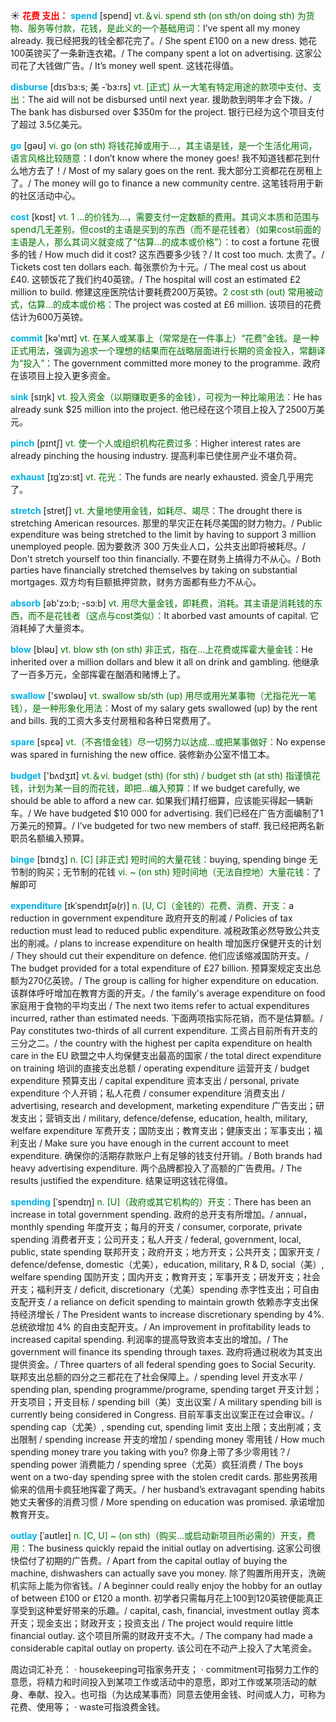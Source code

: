 ☀ <font color="red">**花费 支出：**</font>
<font color="sky blue">**spend**</font> [spend] 
<font color="rgb(227, 108, 9)">vt.＆vi. spend sth (on sth/on doing sth) 为货物、服务等付款，花钱，是此义的一个基础用词：</font>I’ve spent all my money already. 我已经把我的钱全都花完了。/ She spent £100 on a new dress. 她花100英镑买了一条新连衣裙。/ The company spent a lot on advertising. 这家公司花了大钱做广告。/ It’s money well spent. 这钱花得值。
           
<font color="sky blue">**disburse**</font> [dɪsˈbɜ:s; 美 -ˈbɜ:rs]
<font color="rgb(227, 108, 9)">vt. [正式] 从一大笔有特定用途的款项中支付、支出：</font>The aid will not be disbursed until next year. 援助款到明年才会下拨。/ The bank has disbursed over $350m for the project. 银行已经为这个项目支付了超过 3.5亿美元。

<font color="sky blue">**go**</font> [ɡəʊ] 
<font color="rgb(227, 108, 9)">vi. go (on sth) 将钱花掉或用于…，其主语是钱，是一个生活化用词，语言风格比较随意：</font>I don’t know where the money goes! 我不知道钱都花到什么地方去了！/ Most of my salary goes on the rent. 我大部分工资都花在房租上了。/ The money will go to finance a new community centre. 这笔钱将用于新的社区活动中心。

<font color="sky blue">**cost**</font> [kɒst] 
<font color="rgb(227, 108, 9)">vt. 1 …的价钱为…，需要支付一定数额的费用。其词义本质和范围与spend几无差别，但cost的主语是买到的东西（而不是花钱者）（如果cost前面的主语是人，那么其词义就变成了“估算…的成本或价格”）：</font>to cost a fortune 花很多的钱 / How much did it cost? 这东西要多少钱？/ It cost too much. 太贵了。/ Tickets cost ten dollars each. 每张票价为十元。/ The meal cost us about £40. 这顿饭花了我们约40英镑。/ The hospital will cost an estimated £2 million to build. 修建这座医院估计要耗费200万英镑。<font color="rgb(227, 108, 9)">2 cost sth (out) 常用被动式，估算…的成本或价格：</font>The project was costed at £6 million. 该项目的花费估计为600万英镑。

<font color="sky blue">**commit**</font> [kə'mɪt] 
<font color="rgb(227, 108, 9)">vt. 在某人或某事上（常常是在一件事上）“花费”金钱。是一种正式用法，强调为追求一个理想的结果而在战略层面进行长期的资金投入，常翻译为“投入”：</font>The government committed more money to the programme. 政府在该项目上投入更多资金。

<font color="sky blue">**sink**</font> [sɪŋk] 
<font color="rgb(227, 108, 9)">vt. 投入资金（以期赚取更多的金钱），可视为一种比喻用法：</font>He has already sunk $25 million into the project. 他已经在这个项目上投入了2500万美元。
           
<font color="sky blue">**pinch**</font> [pɪntʃ]
<font color="rgb(227, 108, 9)">vt. 使一个人或组织机构花费过多：</font>Higher interest rates are already pinching the housing industry. 提高利率已使住房产业不堪负荷。

<font color="sky blue">**exhaust**</font> [ɪgˈzɔ:st]
<font color="rgb(227, 108, 9)">vt. 花光：</font>The funds are nearly exhausted. 资金几乎用完了。
           
<font color="sky blue">**stretch**</font> [stretʃ]
<font color="rgb(227, 108, 9)">vt. 大量地使用金钱，如耗尽、竭尽：</font>The drought there is stretching American resources. 那里的旱灾正在耗尽美国的财力物力。/ Public expenditure was being stretched to the limit by having to support 3 million unemployed people. 因为要救济 300 万失业人口，公共支出即将被耗尽。/ Don't stretch yourself too thin financially. 不要在财务上搞得力不从心。/ Both parties have financially stretched themselves by taking on substantial mortgages. 双方均有巨额抵押贷款，财务方面都有些力不从心。

<font color="sky blue">**absorb**</font> [əb'zɔ:b; -sɔ:b] 
<font color="rgb(227, 108, 9)">vt. 用尽大量金钱，即耗费，消耗。其主语是消耗钱的东西，而不是花钱者（这点与cost类似）：</font>It aborbed vast amounts of capital. 它消耗掉了大量资本。

<font color="sky blue">**blow**</font> [bləʊ] 
<font color="rgb(227, 108, 9)">vt. blow sth (on sth) 非正式，指在…上花费或挥霍大量金钱：</font>He inherited over a million dollars and blew it all on drink and gambling. 他继承了一百多万元，全部挥霍在酗酒和赌博上了。

<font color="sky blue">**swallow**</font> ['swɒləʊ] 
<font color="rgb(227, 108, 9)">vt. swallow sb/sth (up) 用尽或用光某事物（尤指花光一笔钱），是一种形象化用法：</font>Most of my salary gets swallowed (up) by the rent and bills. 我的工资大多支付房租和各种日常费用了。

<font color="sky blue">**spare**</font> [spεə] 
<font color="rgb(227, 108, 9)">vt.（不吝惜金钱）尽一切努力以达成…或把某事做好：</font>No expense was spared in furnishing the new office. 装修新办公室不惜工本。

<font color="sky blue">**budget**</font> ['bʌdӡɪt] 
<font color="rgb(227, 108, 9)">vt.＆vi. budget (sth) (for sth) / budget sth (at sth) 指谨慎花钱，计划为某一目的而花钱，即把…编入预算：</font>If we budget carefully, we should be able to afford a new car. 如果我们精打细算，应该能买得起一辆新车。/ We have budgeted $10 000 for advertising. 我们已经在广告方面编制了1万美元的预算。/ I’ve budgeted for two new members of staff. 我已经把两名新职员名额编入预算。
                     
<font color="sky blue">**binge**</font> [bɪndʒ]
<font color="rgb(227, 108, 9)">n. [C] [非正式] 短时间的大量花钱：</font>buying, spending binge 无节制的购买；无节制的花钱 <font color="rgb(227, 108, 9)">vi. ~ (on sth) 短时间地（无法自控地）大量花钱：</font>了解即可

<font color="sky blue">**expenditure**</font> [ɪkˈspendɪtʃə(r)]
<font color="rgb(227, 108, 9)">n. [U, C]（金钱的）花费、消费、开支：</font>a reduction in government expenditure 政府开支的削减 / Policies of tax reduction must lead to reduced public expenditure. 减税政策必然导致公共支出的削减。/ plans to increase expenditure on health 增加医疗保健开支的计划 / They should cut their expenditure on defence. 他们应该缩减国防开支。/ The budget provided for a total expenditure of £27 billion. 预算案规定支出总额为270亿英镑。/ The group is calling for higher expenditure on education. 该群体呼吁增加在教育方面的开支。/ the family's average expenditure on food 家庭用于食物的平均支出 / The next two items refer to actual expenditures incurred, rather than estimated needs. 下面两项指实际花销，而不是估算额。/ Pay constitutes two-thirds of all current expenditure. 工资占目前所有开支的三分之二。/ the country with the highest per capita expenditure on health care in the EU 欧盟之中人均保健支出最高的国家 / the total direct expenditure on training 培训的直接支出总额 / operating expenditure 运营开支 / budget expenditure 预算支出 / capital expenditure 资本支出 / personal, private expenditure 个人开销；私人花费 / consumer expenditure 消费支出 / advertising, research and development, marketing expenditure 广告支出；研发支出；营销支出 / military, defence/defense, education, health, military, welfare expenditure 军费开支；国防支出；教育支出；健康支出；军事支出；福利支出 / Make sure you have enough in the current account to meet expenditure. 确保你的活期存款账户上有足够的钱支付开销。/ Both brands had heavy advertising expenditure. 两个品牌都投入了高额的广告费用。/ The results justified the expenditure. 结果证明这钱花得值。
           
<font color="sky blue">**spending**</font> [ˈspendɪŋ]
<font color="rgb(227, 108, 9)">n. [U]（政府或其它机构的）开支：</font>There has been an increase in total government spending. 政府的总开支有所增加。/ annual，monthly spending 年度开支；每月的开支 / consumer, corporate, private spending 消费者开支；公司开支；私人开支 / federal, government, local, public, state spending 联邦开支；政府开支；地方开支；公共开支；国家开支 / defence/defense, domestic（尤美），education, military, R & D, social（美）, welfare spending 国防开支；国内开支；教育开支；军事开支；研发开支；社会开支；福利开支 / deficit, discretionary（尤美）spending 赤字性支出；可自由支配开支 / a reliance on deficit spending to maintain growth 依赖赤字支出保持经济增长 / The President wants to increase discretionary spending by 4%. 总统欲增加 4% 的自由支配开支。/ An improvement in profitability leads to increased capital spending. 利润率的提高导致资本支出的增加。/ The government will finance its spending through taxes. 政府将通过税收为其支出提供资金。/ Three quarters of all federal spending goes to Social Security. 联邦支出总额的四分之三都花在了社会保障上。/ spending level 开支水平 / spending plan, spending programme/programe, spending target 开支计划；开支项目；开支目标 / spending bill（美）支出议案 / A military spending bill is currently being considered in Congress. 目前军事支出议案正在过会审议。/ spending cap（尤美）, spending cut, spending limit 支出上限；支出削减；支出限制 / spending increase 开支的增加 / spending money 零用钱 / How much spending money trare you taking with you? 你身上带了多少零用钱？/ spending power 消费能力 / spending spree（尤英）疯狂消费 / The boys went on a two-day spending spree with the stolen credit cards. 那些男孩用偷来的信用卡疯狂地挥霍了两天。/ her husband’s extravagant spending habits 她丈夫奢侈的消费习惯 / More spending on education was promised. 承诺增加教育开支。
           
<font color="sky blue">**outlay**</font> [ˈaʊtleɪ]
<font color="rgb(227, 108, 9)">n. [C, U] ~ (on sth)（购买…或启动新项目所必需的）开支，费用：</font>The business quickly repaid the initial outlay on advertising. 这家公司很快偿付了初期的广告费。/ Apart from the capital outlay of buying the machine, dishwashers can actually save you money. 除了购置所用开支，洗碗机实际上能为你省钱。/ A beginner could really enjoy the hobby for an outlay of between £100 or £120 a month. 初学者只需每月花上100到120英镑便能真正享受到这种爱好带来的乐趣。/ capital, cash, financial, investment outlay 资本开支；现金支出；财政开支；投资支出 / The project would require little financial outlay. 这个项目所需的财政开支不大。/ The company had made a considerable capital outlay on property. 该公司在不动产上投入了大笔资金。

周边词汇补充：
· housekeeping可指家务开支；
· commitment可指努力工作的意愿，将精力和时间投入到某项工作或活动中的意愿，即对工作或某项活动的献身、奉献、投入。也可指（为达成某事而）同意去使用金钱、时间或人力，可称为花费、使用等；
· waste可指浪费金钱。


